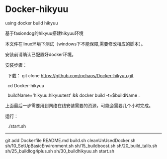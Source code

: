 # Docker-hikyuu
using docker build hikyuu

基于fasiondog的hikyuu搭建hikyuu环境

本文件在linux环境下测试（windows下不能保障,需要修改相应的脚本）。

安装前请确认已配置好docker环境。

安装步骤：

   下载： git clone https://github.com/pchaos/Docker-hikyuu.git

   cd Docker-hikyuu

   buildName='hikyuu:hikyuutest' && docker build -t=$buildName .

上面最后一步需要用到网络在线安装需要的资源，可能会需要几个小时完成。

运行：

   ./start.sh




--------------------------------------------------
git add Dockerfile README.md build.sh cleanUnUsedDocker.sh sh/10_SetUpBasicEnvironment.sh sh/15_buildboost.sh sh/20_build_talib.sh sh/25_buildlog4plus.sh sh/30_buildhikyuu.sh start.sh

